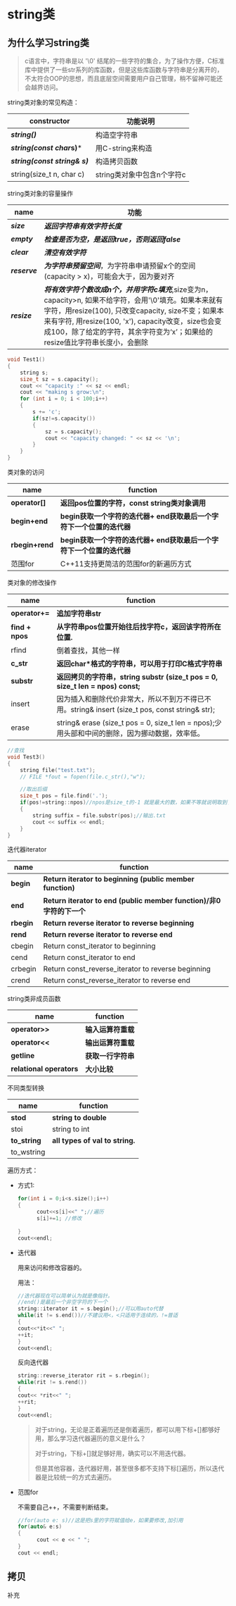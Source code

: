 # string类

## 为什么学习string类

> c语言中，字符串是以 '\0' 结尾的一些字符的集合，为了操作方便，C标准库中提供了一些str系列的库函数，但是这些库函数与字符串是分离开的，不太符合OOP的思想，而且底层空间需要用户自己管理，稍不留神可能还会越界访问。

string类对象的常见构造：

| constructor                   | 功能说明                   |
| ----------------------------- | -------------------------- |
| ***string()***                | 构造空字符串               |
| ***string(const char*s)***    | 用C-string来构造           |
| ***string(const string& s)*** | 构造拷贝函数               |
| string(size_t n, char c)      | string类对象中包含n个字符c |

string类对象的容量操作

| name          | 功能                                                         |
| ------------- | ------------------------------------------------------------ |
| ***size***    | ***返回字符串有效字符长度***                                 |
| ***empty***   | ***检查是否为空，是返回true，否则返回false***                |
| ***clear***   | ***清空有效字符***                                           |
| ***reserve*** | ***为字符串预留空间***，为字符串申请预留x个的空间(capacity > x)，可能会大于，因为要对齐 |
| ***resize***  | ***将有效字符个数改成n个，并用字符c填充***,size变为n，capacity>n, 如果不给字符，会用'\0'填充。如果本来就有字符，用resize(100), 只改变capacity, size不变；如果本来有字符, 用resize(100, 'x'), capacity改变，size也会变成100，除了给定的字符，其余字符变为‘x’；如果给的resize值比字符串长度小，会删除 |

```c++
void Test1()
{
    string s;
    size_t sz = s.capacity();
    cout << "capacity :" << sz << endl;
    cout << "making s grow:\n";
    for (int i = 0; i < 100;i++)
    {
        s += 'c';
        if(sz!=s.capacity())
        {
            sz = s.capacity();
            cout << "capacity changed: " << sz << '\n';
        }
    }
}
```



类对象的访问

| name            | function                                                     |
| --------------- | ------------------------------------------------------------ |
| **operator[]**  | **返回pos位置的字符，const string类对象调用**                |
| **begin+end**   | **begin获取一个字符的迭代器+ end获取最后一个字符下一个位置的迭代器** |
| **rbegin+rend** | **begin获取一个字符的迭代器+ end获取最后一个字符下一个位置的迭代器** |
| 范围for         | C++11支持更简洁的范围for的新遍历方式                         |

类对象的修改操作

| name            | function                                                     |
| --------------- | ------------------------------------------------------------ |
| **operator+=**  | **追加字符串str**                                            |
| **find + npos** | **从字符串pos位置开始往后找字符c，返回该字符所在位置.**      |
| rfind           | 倒着查找，其他一样                                           |
| **c_str**       | **返回char*格式的字符串，可以用于打印C格式字符串**           |
| **substr**      | **返回拷贝的字符串，string substr (size_t pos = 0, size_t len = npos) const;** |
| insert          | 因为插入和删除代价非常大，所以不到万不得已不用。string& insert (size_t pos, const string& str); |
| erase           | string& erase (size_t pos = 0, size_t len = npos);少用头部和中间的删除，因为挪动数据，效率低。 |

```c++
//查找
void Test3()
{
    string file("test.txt");
    // FILE *fout = fopen(file.c_str(),"w");

    //取出后缀
    size_t pos = file.find('.');
    if(pos!=string::npos)//npos是size_t的-1 就是最大的数，如果不等就说明取到了
    {
        string suffix = file.substr(pos);//输出.txt
        cout << suffix << endl;
    }
}
```



迭代器iterator

| name       | function                                                     |
| ---------- | ------------------------------------------------------------ |
| **begin**  | **Return iterator to beginning (public member function)**    |
| **end**    | **Return iterator to end (public member function)/非0字符的下一个** |
| **rbegin** | **Return reverse iterator to reverse beginning**             |
| **rend**   | **Return reverse iterator to reverse end**                   |
| cbegin     | Return const_iterator to beginning                           |
| cend       | Return const_iterator to end                                 |
| crbegin    | Return const_reverse_iterator to reverse beginning           |
| crend      | Return const_reverse_iterator to reverse end                 |

string类非成员函数

| name                     | function           |
| ------------------------ | ------------------ |
| **operator>>**           | **输入运算符重载** |
| **operator<<**           | **输出运算符重载** |
| **getline**              | **获取一行字符串** |
| **relational operators** | **大小比较**       |

不同类型转换

| name          | function                        |
| ------------- | ------------------------------- |
| **stod**      | **string to double**            |
| stoi          | string to int                   |
| **to_string** | **all types of val to string.** |
| to_wstring    |                                 |

遍历方式：

- 方式1: 

  ```c++
  for(int i = 0;i<s.size();i++)
  {
  		cout<<s[i]<<" ";//遍历
    	s[i]+=1; //修改
    
  }
  cout<<endl;
  ```

- 迭代器

  用来访问和修改容器的。

  用法：

  ```c++
  //迭代器现在可以简单认为就是像指针。
  //end()是最后一个非空字符的下一个
  string::iterator it = s.begin();//可以用auto代替
  while(it != s.end())//不建议用<，<只适用于连续的，!=普适
  {
  cout<<*it<<" ";
  ++it;
  }
  cout<<endl;
  ```

  反向迭代器

  ```c++
  string::reverse_iterator rit = s.rbegin();
  while(rit != s.rend())
  {
  cout<< *rit<<" ";
  ++rit;
  }
  cout<<endl;
  ```

  > 对于string，无论是正着遍历还是倒着遍历，都可以用下标+[]都够好用，那么学习迭代器遍历的意义是什么？
  >
  > 对于string，下标+[]就足够好用，确实可以不用迭代器。
  >
  > 但是其他容器，迭代器好用，甚至很多都不支持下标[]遍历，所以迭代器是比较统一的方式去遍历。

- 范围for

  不需要自己++，不需要判断结束。

  ```c++
  //for(auto e: s)//这是把s里的字符赋值给e，如果要修改,加引用
  for(auto& e:s)  
  {
  		cout << e << " ";
  }
  cout << endl;
  ```

  

## 拷贝

补充


